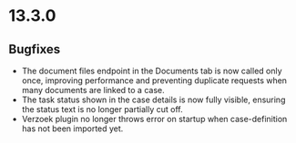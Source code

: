 # 13.3.0

## Bugfixes

* The document files endpoint in the Documents tab is now called only once, improving performance and preventing duplicate requests when many documents are linked to a case.
* The task status shown in the case details is now fully visible, ensuring the status text is no longer partially cut off.
* Verzoek plugin no longer throws error on startup when case-definition has not been imported yet.
